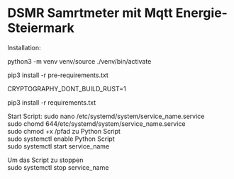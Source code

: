 # DSMR Samrtmeter mit Mqtt Energie-Steiermark

Installation: </br>

python3 -m venv venv/source ./venv/bin/activate </br>

pip3 install -r pre-requirements.txt </br>

CRYPTOGRAPHY_DONT_BUILD_RUST=1 </br>

pip3 install -r requirements.txt

Start Script:
sudo nano /etc/systemd/system/service_name.service </br>
sudo chomd 644/etc/systemd/system/service_name.service </br>
sudo chmod +x /pfad zu Python Script </br>
sudo systemctl enable Python Script </br>
sudo systemctl start service_name </br>

Um das Script zu stoppen </br>
sudo systemctl stop service_name
